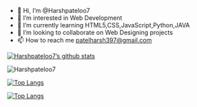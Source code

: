 - 👋 Hi, I’m @Harshpateloo7
- 👀 I’m interested in Web Development
- 🌱 I’m currently learning HTML5,CSS,JavaScript,Python,JAVA
- 💞️ I’m looking to collaborate on Web Designing projects
- 📫 How to reach me patelharsh397@gmail.com

[![Harshpateloo7’s github stats](https://github-readme-stats.vercel.app/api?username=Harshpateloo7&show_icons=true&line_height=21&show_icons=true&theme=vue&count_private=true)](https://github.com/anuraghazra/github-readme-stats)

<img align="center" src="https://github-readme-streak-stats.herokuapp.com/?user=Harshpateloo7&" alt="Harshpateloo7" />

[![Top Langs](https://github-readme-stats.vercel.app/api/top-langs/?username=Harshpateloo7&show_icons=true&layout=compact&theme=vue&langs_count=15)](https://github.com/anuraghazra/github-readme-stats)

<!---
Harshpateloo7/Harshpateloo7 is a ✨ special ✨ repository because its `README.md` (this file) appears on your GitHub profile.
You can click the Preview link to take a look at your changes.
--->
[![Top Langs](https://github-readme-stats.vercel.app/api/top-langs/?username=Harshpateloo7&langs_count=8)](https://github.com/anuraghazra/github-readme-stats)
